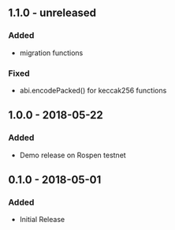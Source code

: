 ## 1.1.0 - unreleased
### Added
- migration functions

### Fixed
-  abi.encodePacked() for keccak256 functions


## 1.0.0 - 2018-05-22
### Added
- Demo release on Rospen testnet

## 0.1.0 - 2018-05-01
### Added
- Initial Release

